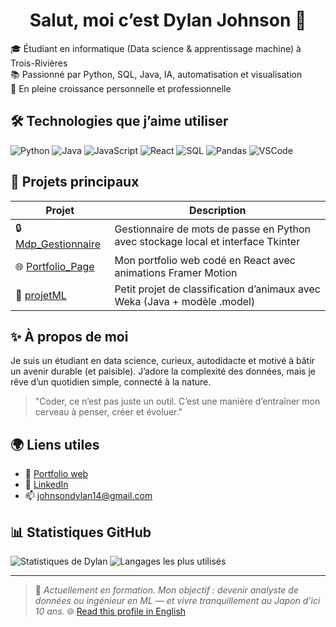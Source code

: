 <h1 align="center">Salut, moi c’est Dylan Johnson 👋</h1>

🎓 Étudiant en informatique (Data science & apprentissage machine) à Trois-Rivières  
📚 Passionné par Python, SQL, Java, IA, automatisation et visualisation  
🌱 En pleine croissance personnelle et professionnelle


## 🛠️ Technologies que j’aime utiliser

![Python](https://img.shields.io/badge/-Python-3776AB?style=flat&logo=python&logoColor=white)
![Java](https://img.shields.io/badge/-Java-007396?style=flat&logo=java&logoColor=white)
![JavaScript](https://img.shields.io/badge/-JavaScript-F7DF1E?style=flat&logo=javascript&logoColor=black)
![React](https://img.shields.io/badge/-React-61DAFB?style=flat&logo=react&logoColor=black)
![SQL](https://img.shields.io/badge/-SQL-003B57?style=flat&logo=mysql&logoColor=white)
![Pandas](https://img.shields.io/badge/-Pandas-150458?style=flat&logo=pandas)
![VSCode](https://img.shields.io/badge/-VSCode-007ACC?style=flat&logo=visualstudiocode&logoColor=white)



## 📌 Projets principaux

| Projet | Description |
|--------|-------------|
| 🔒 [Mdp_Gestionnaire](https://github.com/Cuplan/Mdp_Gestionnaire) | Gestionnaire de mots de passe en Python avec stockage local et interface Tkinter |
| 🌐 [Portfolio_Page](https://github.com/Cuplan/Portfolio_Page) | Mon portfolio web codé en React avec animations Framer Motion |
| 🤖 [projetML](https://github.com/Cuplan/projetML) | Petit projet de classification d’animaux avec Weka (Java + modèle .model) |



## ✨ À propos de moi

Je suis un étudiant en data science, curieux, autodidacte et motivé à bâtir un avenir durable (et paisible). J’adore la complexité des données, mais je rêve d’un quotidien simple, connecté à la nature.

> "Coder, ce n’est pas juste un outil. C’est une manière d’entraîner mon cerveau à penser, créer et évoluer."



## 🌍 Liens utiles

- 🔗 [Portfolio web](https://dylan-johnson-dev.vercel.app)
- 💼 [LinkedIn](https://www.linkedin.com/in/dylan-johnson-447681280/)
- 📫 johnsondylan14@gmail.com



## 📊 Statistiques GitHub

![Statistiques de Dylan](https://github-readme-stats.vercel.app/api?username=Cuplan&show_icons=true&theme=react)
![Langages les plus utilisés](https://github-readme-stats.vercel.app/api/top-langs/?username=Cuplan&layout=compact&theme=react)

---

> 🎯 *Actuellement en formation. Mon objectif : devenir analyste de données ou ingénieur en ML — et vivre tranquillement au Japon d’ici 10 ans.*
🌐 [Read this profile in English](README.md)

